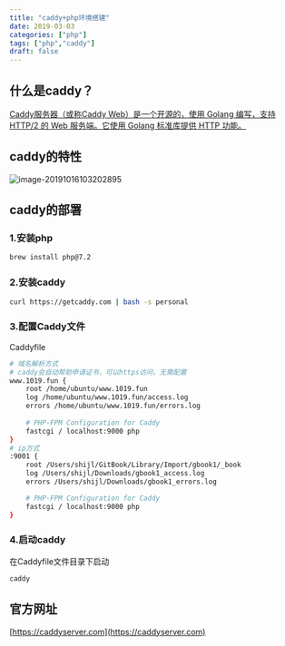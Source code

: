 ```yaml
---
title: "caddy+php环境搭建"
date: 2019-03-03
categories: ["php"]
tags: ["php","caddy"]
draft: false 
---
```

## 什么是caddy？
[Caddy服务器（或称Caddy Web）是一个开源的，使用 Golang 编写，支持 HTTP/2 的 Web 服务端。它使用 Golang 标准库提供 HTTP 功能。](https://zh.wikipedia.org/wiki/Caddy)

## caddy的特性
![image-20191016103202895](https://typora-1258677967.cos.ap-chengdu.myqcloud.com/image-20191016103202895.png)

## caddy的部署
### 1.安装php
```bash
brew install php@7.2
```

### 2.安装caddy
```bash
curl https://getcaddy.com | bash -s personal
```

### 3.配置Caddy文件
Caddyfile
```bash
# 域名解析方式
# caddy会自动帮助申请证书，可以https访问，无需配置
www.1019.fun {
    root /home/ubuntu/www.1019.fun
    log /home/ubuntu/www.1019.fun/access.log
    errors /home/ubuntu/www.1019.fun/errors.log
    
    # PHP-FPM Configuration for Caddy
    fastcgi / localhost:9000 php
}
# ip方式
:9001 {
    root /Users/shijl/GitBook/Library/Import/gbook1/_book
    log /Users/shijl/Downloads/gbook1_access.log
    errors /Users/shijl/Downloads/gbook1_errors.log

    # PHP-FPM Configuration for Caddy
    fastcgi / localhost:9000 php
}
```

### 4.启动caddy
在Caddyfile文件目录下启动
```bash
caddy
```

## 官方网址
[https://caddyserver.com](https://caddyserver.com)

